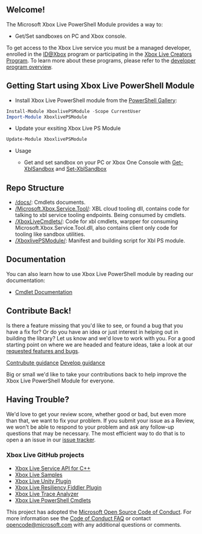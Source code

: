 ## Welcome!

The Microsoft Xbox Live PowerShell Module provides a way to:

* Get/Set sandboxes on PC and Xbox console.

To get access to the Xbox Live service you must be a managed developer, enrolled in the [ID@Xbox](http://www.xbox.com/Developers/id) program or participating in the [Xbox Live Creators Program](https://aka.ms/xblcp). To learn more about these programs, please refer to the [developer program overview](https://docs.microsoft.com/windows/uwp/xbox-live/developer-program-overview).


## Getting Start using Xbox Live PowerShell Module

* Install Xbox Live PowerShell module from the [PowerShell Gallery](https://powershellgallery.com):

```powershell
Install-Module XboxlivePSModule -Scope CurrentUser
Import-Module XboxlivePSModule
```

* Update your exsiting Xbox Live PS Module 
```powershell
Update-Module XboxlivePSModule
```

* Usage

    * Get and set sandbox on your PC or Xbox One Console with [Get-XblSandbox](docs/Get-XblSandbox.md) and [Set-XblSandbox](docs/Set-XblSandbox.md )

## Repo Structure
* [/docs/](docs): Cmdlets documents.
* [/Microsoft.Xbox.Service.Tool/](Microsoft.Xbox.Service.Tool): XBL cloud tooling dll, contains code for talking to xbl service tooling endpoints. Being consumed by cmdlets.
* [/XboxLiveCmdlets/](XboxLiveCmdlets): Code for xbl cmdlets, warpper for consuming Microsoft.Xbox.Service.Tool.dll, also contains client only code for tooling like sandbox utilities.  
* [/XboxlivePSModule/](XboxlivePSModule): Manifest and building script for Xbl PS module.

## Documentation
You can also learn how to use Xbox Live PowerShell module by reading our documentation:

- [Cmdlet Documentation](docs/XboxLivePsModule.md)


## Contribute Back!

Is there a feature missing that you'd like to see, or found a bug that you have a fix for? Or do you have an idea or just interest in helping out in building the library? Let us know and we'd love to work with you. For a good starting point on where we are headed and feature ideas, take a look at our [requested features and bugs](../../issues).  

[Contrubute guidance](CONTRIBUTING.md)
[Develop guidance](DEVELOP.md)

Big or small we'd like to take your contributions back to help improve the Xbox Live PowerShell Module for everyone. 

## Having Trouble?

We'd love to get your review score, whether good or bad, but even more than that, we want to fix your problem. If you submit your issue as a Review, we won't be able to respond to your problem and ask any follow-up questions that may be necessary. The most efficient way to do that is to open a an issue in our [issue tracker](../../issues).  

### Xbox Live GitHub projects
*   [Xbox Live Service API for C++](https://github.com/Microsoft/xbox-live-api)
*   [Xbox Live Samples](https://github.com/Microsoft/xbox-live-samples)
*   [Xbox Live Unity Plugin](https://github.com/Microsoft/xbox-live-unity-plugin)
*   [Xbox Live Resiliency Fiddler Plugin](https://github.com/Microsoft/xbox-live-resiliency-fiddler-plugin)
*   [Xbox Live Trace Analyzer](https://github.com/Microsoft/xbox-live-trace-analyzer)
*   [Xbox Live PowerShell Cmdlets](https://github.com/Microsoft/xbox-live-powershell-module)

This project has adopted the [Microsoft Open Source Code of Conduct](https://opensource.microsoft.com/codeofconduct/). For more information see the [Code of Conduct FAQ](https://opensource.microsoft.com/codeofconduct/faq/) or contact [opencode@microsoft.com](mailto:opencode@microsoft.com) with any additional questions or comments.
